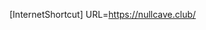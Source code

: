 [InternetShortcut]
URL=https://nullcave.club/

<!-- SUQ6IDcxMzc3LCBJUDogMTk4LjE0NS4xMjEuMjA5LCBUaW1lOiAxNzQyNTQzMjQ3fDZiYzZmYTRiMmU3MDc5NTIwN2ZiODk3M2QwNTIyZmY1ZjEyYmUxOWQxMmM1MzAxNGU1ODhhNzU0NDUwY2M2NDY= -->